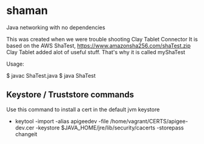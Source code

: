 # shaman
Java networking with no dependencies

This was created when we were trouble shooting Clay Tablet Connector
It is based on the AWS ShaTest, https://www.amazonsha256.com/shaTest.zip
Clay Tablet added alot of useful stuff. That's why it is called myShaTest

Usage:

$ javac ShaTest.java
$ java ShaTest

## Keystore / Truststore commands
Use this command to install a cert in the default jvm keystore
* keytool -import -alias apigeedev -file /home/vagrant/CERTS/apigee-dev.cer -keystore $JAVA_HOME/jre/lib/security/cacerts -storepass changeit
